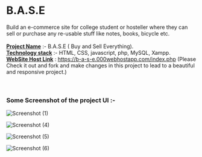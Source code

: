 # B.A.S.E
Build an e-commerce site for college student or hosteller where they can sell or purchase any re-usable stuff like notes, books, bicycle etc. </br></br>
<b><u>Project Name</u></b> :- B.A.S.E ( Buy and Sell Everything).</br>
<b><u>Technology stack</u></b> :- HTML, CSS, javascript, php, MySQL, Xampp.</br>
<b><u>WebSite Host Link</u></b> : https://b-a-s-e.000webhostapp.com/index.php  (Please Check it out and fork and make changes in this project to lead to a beautiful and responsive project.)
</br></br></br>
<h3> Some Screenshot of the project UI :- </h3>


![Screenshot (1)](https://user-images.githubusercontent.com/50530172/99917722-1cd3e780-2d38-11eb-87f9-f5c808b456bc.png)

![Screenshot (4)](https://user-images.githubusercontent.com/50530172/99917756-53116700-2d38-11eb-9683-7351046fea22.png)


![Screenshot (5)](https://user-images.githubusercontent.com/50530172/99917758-5573c100-2d38-11eb-853f-71d32e3fba86.png)


![Screenshot (6)](https://user-images.githubusercontent.com/50530172/99917760-57d61b00-2d38-11eb-8f85-7cc65589c85f.png)
